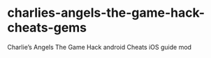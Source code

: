 # charlies-angels-the-game-hack-cheats-gems
Charlie’s Angels The Game Hack android Cheats iOS guide mod
